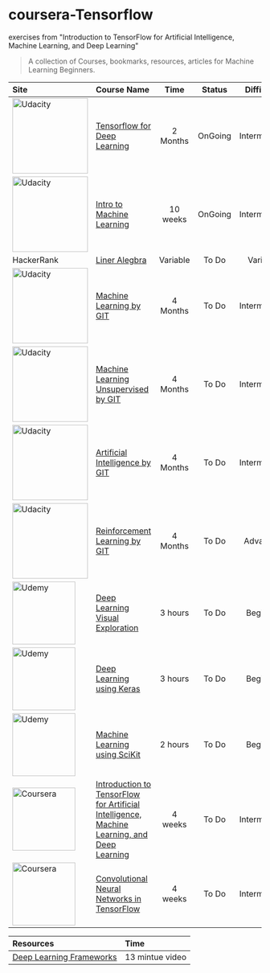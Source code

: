 # coursera-Tensorflow
exercises from "Introduction to TensorFlow for Artificial Intelligence, Machine Learning, and Deep Learning"
> A collection of Courses, bookmarks, resources, articles for Machine Learning Beginners.

| Site       | Course Name                                                                   | Time      | Status  | Difficulty   |
| :--------- | :---------------------------------------------------------------------------- | :-------: | :-----: | :----------: |
| <img src="https://images.squarespace-cdn.com/content/5108795ce4b04beb3ec2886e/1550776903598-G2JSY8UJ22MJG86HNPOV/udacity-logo.jpg?format=500w&content-type=image%2Fjpeg" alt="Udacity" width="150"/>| [Tensorflow for Deep Learning](https://classroom.udacity.com/courses/ud187)   | 2 Months  | OnGoing | Intermediate |
|<img src="https://images.squarespace-cdn.com/content/5108795ce4b04beb3ec2886e/1550776903598-G2JSY8UJ22MJG86HNPOV/udacity-logo.jpg?format=500w&content-type=image%2Fjpeg" alt="Udacity" width="150"/>| [Intro to Machine Learning](https://classroom.udacity.com/courses/ud120)      | 10 weeks  | OnGoing | Intermediate |
| HackerRank | [Liner Alegbra](https://www.hackerrank.com/domains/mathematics?filters%5Bstatus%5D%5B%5D=unsolved&filters%5Bsubdomains%5D%5B%5D=linear-algebra-foundations)| Variable | To Do | Variable |
|<img src="https://images.squarespace-cdn.com/content/5108795ce4b04beb3ec2886e/1550776903598-G2JSY8UJ22MJG86HNPOV/udacity-logo.jpg?format=500w&content-type=image%2Fjpeg" alt="Udacity" width="150"/>| [Machine Learning by GIT](https://www.udacity.com/course/machine-learning--ud262) | 4 Months | To Do | Intermediate|
|<img src="https://images.squarespace-cdn.com/content/5108795ce4b04beb3ec2886e/1550776903598-G2JSY8UJ22MJG86HNPOV/udacity-logo.jpg?format=500w&content-type=image%2Fjpeg" alt="Udacity" width="150"/>| [Machine Learning Unsupervised by GIT](https://www.udacity.com/course/machine-learning-unsupervised-learning--ud741) | 4 Months | To Do | Intermediate |
|<img src="https://images.squarespace-cdn.com/content/5108795ce4b04beb3ec2886e/1550776903598-G2JSY8UJ22MJG86HNPOV/udacity-logo.jpg?format=500w&content-type=image%2Fjpeg" alt="Udacity" width="150"/>| [Artificial Intelligence by GIT](https://www.udacity.com/course/artificial-intelligence--ud954) | 4 Months | To Do |Intermediate|
|<img src="https://images.squarespace-cdn.com/content/5108795ce4b04beb3ec2886e/1550776903598-G2JSY8UJ22MJG86HNPOV/udacity-logo.jpg?format=500w&content-type=image%2Fjpeg" alt="Udacity" width="150"/>| [Reinforcement Learning by GIT](https://www.udacity.com/course/reinforcement-learning--ud600) | 4 Months | To Do |Advanced|
|<img src="http://www.gigapaper.ir/wp-content/uploads/2018/12/User-Password-Udemy-com.png" alt="Udemy" width="125"/>| [Deep Learning Visual Exploration](https://www.udemy.com/deep-learning-visual-exploration-for-deep-understanding/learn/lecture/9490360#overview) | 3 hours |To Do| Beginner |
|<img src="http://www.gigapaper.ir/wp-content/uploads/2018/12/User-Password-Udemy-com.png" alt="Udemy" width="125"/>| [Deep Learning using Keras](https://www.udemy.com/a-gentle-introduction-to-deep-learning-using-keras/learn/lecture/6799516#overview) | 3 hours |To Do| Beginner |
|<img src="http://www.gigapaper.ir/wp-content/uploads/2018/12/User-Password-Udemy-com.png" alt="Udemy" width="125"/>| [Machine Learning using SciKit](https://www.udemy.com/a-gentle-introduction-to-deep-learning-using-keras/learn/lecture/6799516#overview) | 2 hours |To Do| Beginner |
|<img src="https://banner2.kisspng.com/20180809/tbt/kisspng-coursera-logo-computer-icons-image-clip-art-best-educational-apps-for-iphone-7-2-17-best-revie-5b6c7a8518c936.6460947715338359091015.jpg" alt="Coursera" width="125"/>| [Introduction to TensorFlow for Artificial Intelligence, Machine Learning, and Deep Learning](https://www.coursera.org/learn/introduction-tensorflow/home/welcome) | 4 weeks |To Do| Intermediate |
|<img src="https://banner2.kisspng.com/20180809/tbt/kisspng-coursera-logo-computer-icons-image-clip-art-best-educational-apps-for-iphone-7-2-17-best-revie-5b6c7a8518c936.6460947715338359091015.jpg" alt="Coursera" width="125"/>| [Convolutional Neural Networks in TensorFlow](https://www.coursera.org/learn/convolutional-neural-networks-tensorflow/home/welcome) | 4 weeks |To Do| Intermediate |

| Resources                                                               | Time            |
| :---------------------------------------------------------------------- | :-------------- |
| [Deep Learning Frameworks](https://www.youtube.com/watch?v=SJldOOs4vB8) | 13 mintue video |
